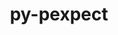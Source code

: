 ---
title: "py-pexpect"
layout: cache
categories: [package, v0.18.1]
meta: {"versions": ["4.8.0"], "compilers": ["gcc@=7.5.0"], "oss": ["ubuntu18.04"], "platforms": ["linux"], "targets": ["x86_64"], "stacks": ["data-vis-sdk", "e4s", "root"], "num_specs": 3, "num_specs_by_stack": {"root": 3, "e4s": 2, "data-vis-sdk": 1}}
spec_details: [{"hash": "tevljpulv5pahrwv3awduhbz3g4zvkoc", "compiler": "gcc@=7.5.0", "versions": ["4.8.0"], "os": "ubuntu18.04", "platform": "linux", "target": "x86_64", "variants": [], "stacks": ["root", "e4s"], "size": "-", "tarball": "https://binaries.spack.io/v0.18.1/build_cache/linux-ubuntu18.04-x86_64/gcc-7.5.0/py-pexpect-4.8.0/linux-ubuntu18.04-x86_64-gcc-7.5.0-py-pexpect-4.8.0-tevljpulv5pahrwv3awduhbz3g4zvkoc.spack"}, {"hash": "jqboqhdhf5naim2awwa4rrh2bnin6pqd", "compiler": "gcc@=7.5.0", "versions": ["4.8.0"], "os": "ubuntu18.04", "platform": "linux", "target": "x86_64", "variants": [], "stacks": ["root", "data-vis-sdk"], "size": "-", "tarball": "https://binaries.spack.io/v0.18.1/build_cache/linux-ubuntu18.04-x86_64/gcc-7.5.0/py-pexpect-4.8.0/linux-ubuntu18.04-x86_64-gcc-7.5.0-py-pexpect-4.8.0-jqboqhdhf5naim2awwa4rrh2bnin6pqd.spack"}, {"hash": "74nxav2cxwhmwrql73l6i6t3yg524r6i", "compiler": "gcc@=7.5.0", "versions": ["4.8.0"], "os": "ubuntu18.04", "platform": "linux", "target": "x86_64", "variants": [], "stacks": ["root", "e4s"], "size": "-", "tarball": "https://binaries.spack.io/v0.18.1/build_cache/linux-ubuntu18.04-x86_64/gcc-7.5.0/py-pexpect-4.8.0/linux-ubuntu18.04-x86_64-gcc-7.5.0-py-pexpect-4.8.0-74nxav2cxwhmwrql73l6i6t3yg524r6i.spack"}]
---